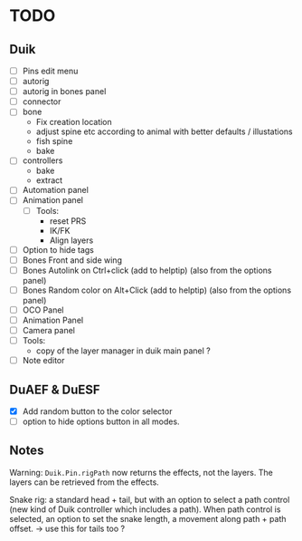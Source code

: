 # TODO

## Duik

- [ ] Pins edit menu
- [ ] autorig
- [ ] autorig in bones panel
- [ ] connector
- [ ] bone
    - Fix creation location
    - adjust spine etc according to animal with better defaults / illustations
    - fish spine
    - bake
- [ ] controllers
    - bake
    - extract
- [ ] Automation panel
- [ ] Animation panel
    - [ ] Tools:
        - reset PRS
        - IK/FK
        - Align layers
- [ ] Option to hide tags
- [ ] Bones Front and side wing
- [ ] Bones Autolink on Ctrl+click (add to helptip) (also from the options panel)
- [ ] Bones Random color on Alt+Click (add to helptip) (also from the options panel)
- [ ] OCO Panel
- [ ] Animation Panel
- [ ] Camera panel
- [ ] Tools:
    - copy of the layer manager in duik main panel ?
- [ ] Note editor

## DuAEF & DuESF

- [x] Add random button to the color selector
- [ ] option to hide options button in all modes.

## Notes

Warning: `Duik.Pin.rigPath` now returns the effects, not the layers. The layers can be retrieved from the effects.

Snake rig: a standard head + tail, but with an option to select a path control (new kind of Duik controller which includes a path). When path control is selected, an option to set the snake length, a movement along path + path offset.
-> use this for tails too ?